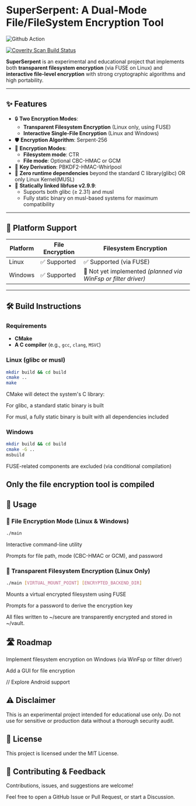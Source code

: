 # SuperSerpent: A Dual-Mode File/FileSystem Encryption Tool

![Github Action](https://github.com/pingwcy/SuperSerpent/actions/workflows/build.yml/badge.svg)

<a href="https://scan.coverity.com/projects/pingwcy-superserpent">
  <img alt="Coverity Scan Build Status"
       src="https://scan.coverity.com/projects/31700/badge.svg"/>
</a>

**SuperSerpent** is an experimental and educational project that implements both **transparent filesystem encryption** (via FUSE on Linux) and **interactive file-level encryption** with strong cryptographic algorithms and high portability.

---

## ✨ Features

- 🔒 **Two Encryption Modes**:
  - **Transparent Filesystem Encryption** (Linux only, using FUSE)
  - **Interactive Single-File Encryption** (Linux and Windows)
- 🛡️ **Encryption Algorithm**: Serpent-256
- 🔐 **Encryption Modes**:
  - **Filesystem mode**: CTR
  - **File mode**: Optional CBC-HMAC or GCM
- 🔑 **Key Derivation**: PBKDF2-HMAC-Whirlpool
- 🧩 **Zero runtime dependencies** beyond the standard C library(glibc) OR only Linux Kernel(MUSL)
- 🧷 **Statically linked libfuse v2.9.9**:
  - Supports both glibc (≥ 2.31) and musl
  - Fully static binary on musl-based systems for maximum compatibility

---

## 🧪 Platform Support

| Platform | File Encryption | Filesystem Encryption |
|----------|------------------|------------------------|
| Linux    | ✅ Supported     | ✅ Supported (via FUSE) |
| Windows  | ✅ Supported     | 🚧 Not yet implemented *(planned via WinFsp or filter driver)* |

---

## 🛠️ Build Instructions

### Requirements

- **CMake**
- **A C compiler** (e.g., `gcc`, `clang`, `MSVC`)

### Linux (glibc or musl)

```bash
mkdir build && cd build
cmake ..
make
```
CMake will detect the system's C library:

For glibc, a standard static binary is built

For musl, a fully static binary is built with all dependencies included

### Windows
```bash
mkdir build && cd build
cmake -G ..
msbuild
```
FUSE-related components are excluded (via conditional compilation)

Only the file encryption tool is compiled
---

## 🚀 Usage
### 🔐 File Encryption Mode (Linux & Windows)
```bash
./main
```
Interactive command-line utility

Prompts for file path, mode (CBC-HMAC or GCM), and password

### 🔐 Transparent Filesystem Encryption (Linux Only)
```bash
./main [VIRTUAL_MOUNT_POINT] [ENCRYPTED_BACKEND_DIR]
```
Mounts a virtual encrypted filesystem using FUSE

Prompts for a password to derive the encryption key

All files written to ~/secure are transparently encrypted and stored in ~/vault.

## 🛣️ Roadmap
 Implement filesystem encryption on Windows (via WinFsp or filter driver)

 Add a GUI for file encryption

 // Explore Android support

## ⚠️ Disclaimer
This is an experimental project intended for educational use only.
Do not use for sensitive or production data without a thorough security audit.

## 📄 License
This project is licensed under the MIT License.

## 🙋 Contributing & Feedback
Contributions, issues, and suggestions are welcome!

Feel free to open a GitHub Issue or Pull Request, or start a Discussion.
